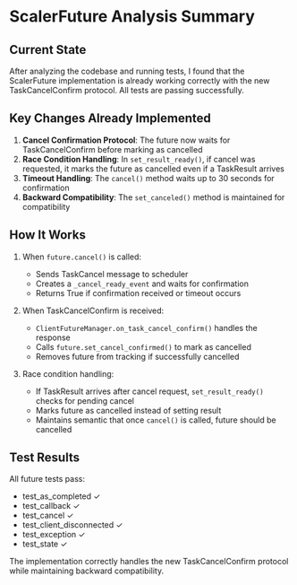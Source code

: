 # ScalerFuture Analysis Summary

## Current State
After analyzing the codebase and running tests, I found that the ScalerFuture implementation is already working correctly with the new TaskCancelConfirm protocol. All tests are passing successfully.

## Key Changes Already Implemented
1. **Cancel Confirmation Protocol**: The future now waits for TaskCancelConfirm before marking as cancelled
2. **Race Condition Handling**: In `set_result_ready()`, if cancel was requested, it marks the future as cancelled even if a TaskResult arrives
3. **Timeout Handling**: The `cancel()` method waits up to 30 seconds for confirmation
4. **Backward Compatibility**: The `set_canceled()` method is maintained for compatibility

## How It Works
1. When `future.cancel()` is called:
   - Sends TaskCancel message to scheduler
   - Creates a `_cancel_ready_event` and waits for confirmation
   - Returns True if confirmation received or timeout occurs

2. When TaskCancelConfirm is received:
   - `ClientFutureManager.on_task_cancel_confirm()` handles the response
   - Calls `future.set_cancel_confirmed()` to mark as cancelled
   - Removes future from tracking if successfully cancelled

3. Race condition handling:
   - If TaskResult arrives after cancel request, `set_result_ready()` checks for pending cancel
   - Marks future as cancelled instead of setting result
   - Maintains semantic that once `cancel()` is called, future should be cancelled

## Test Results
All future tests pass:
- test_as_completed ✓
- test_callback ✓  
- test_cancel ✓
- test_client_disconnected ✓
- test_exception ✓
- test_state ✓

The implementation correctly handles the new TaskCancelConfirm protocol while maintaining backward compatibility.